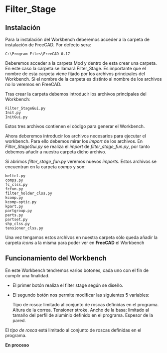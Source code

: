 # Filter_Stage
## Instalación
Para la instalación del Workbench deberemos acceder a la carpeta de instalación de FreeCAD. Por defecto sera:

	C:\Program Files\FreeCAD 0.17

Deberemos acceder a la carpeta Mod y dentro de esta crear una carpeta. 
En este caso la carpeta se llamará Filter_Stage.
Es importante que el nombre de esta carpeta viene fijado por los archivos principales del Workbench.
Si el nombre de la carpeta es distinto al nombre de los archivos no lo veremos en FreeCAD.

Tras crear la carpeta debemos introducir los archivos principales del Workbench:

	Filter_StageGui.py
	Init.py
	InitGui.py
Estos tres archivos contienen el código para generar el Workbench.

Ahora deberemos introducir los archivos necesarios para ejecutar el workbench. Para ello
debemos mirar los *import* de los archivos.
En *Filter_StageGui.py* se realiza el *import* de *filter_stage_fun.py*, por tanto
debemos añadir a nuestra carpeta dicho archivo.

Si abrimos *filter_stage_fun.py* veremos nuevos *imports*. Estos archivos se encuentran en la 
carpeta *comps* y son:

	beltcl.py
	comps.py
	fc_clss.py
	fcfun.py
  	filter_holder_clss.py
	kcomp.py
	kcomp-optic.py
	kpart.py
	partgroup.py
	parts.py
	partset.py
	shp_clss.py
	tensioner_clss.py

Una vez tengamos estos archivos en nuestra carpeta sólo queda añadir la carpeta *icons* a la misma para poder ver en **FreeCAD** el Workbench

## Funcionamiento del Workbench
En este Workbench tendremos varios botones, cada uno con el fin de cumplir una finalidad.

- El primer botón realiza el filter stage según se diseño.

- El segundo botón nos permite modificar las siguientes 5 variables:

	 Tipo de rosca: limitado al conjunto de roscas definidas en el programa.
 	 Altura de la correa.
 	 Tensioner stroke.
 	 Ancho de la basa: limitado al tamaño del perfil de aluminio definido en el programa.
 	 Espesor de la pared.

El *tipo de rosca* está limitado al conjunto de roscas definidas en el programa.

**En proceso**